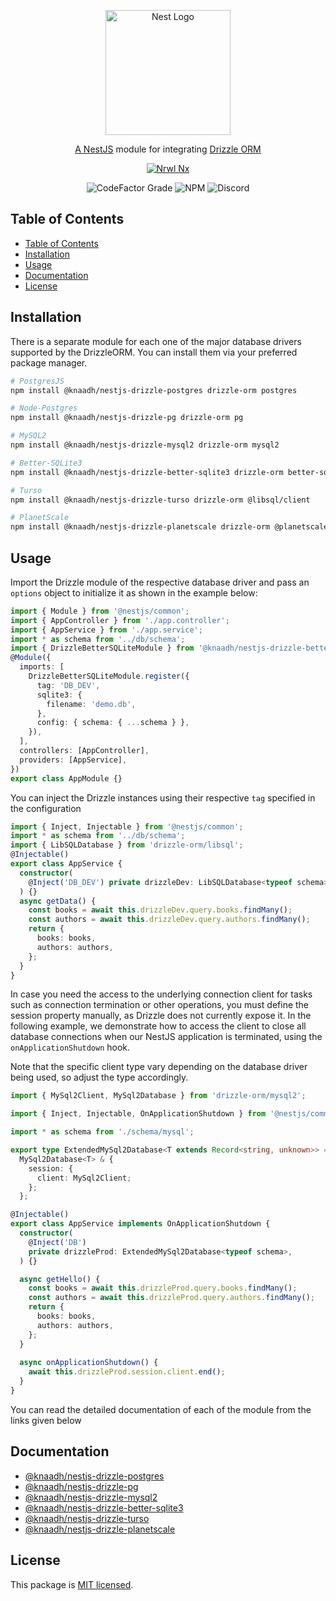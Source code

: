 <p align="center">
  <a href="https://nestjs.com/" target="blank"><img src="https://nestjs.com/img/logo.svg" width="200" alt="Nest Logo" /></a>
</p>

<p align="center">
 <a href="https://nestjs.com/" target="blank">A NestJS</a> module for integrating <a href="https://orm.drizzle.team" target="blank">Drizzle ORM
</p>

<p align="center">
  <a href="https://nx.dev/" target="blank"><img src="https://img.shields.io/badge/built%20with-Nx-orange?style=for-the-badge" alt="Nrwl Nx" /></a>
</p>

<p align="center">
<img alt="CodeFactor Grade" src="https://img.shields.io/codefactor/grade/github/knaadh/nestjs-drizzle">
<img alt="NPM" src="https://img.shields.io/npm/l/%40knaadh%2Fnestjs-drizzle-postgres">
<img alt="Discord" src="https://img.shields.io/discord/1167090530841280593">
</p>


## Table of Contents

- [Table of Contents](#table-of-contents)
- [Installation](#installation)
- [Usage](#usage)
- [Documentation](#documentation)
- [License](#license)

## Installation

There is a separate module for each one of the major database drivers supported by the DrizzleORM. You can install them via your preferred package manager.

```bash
# PostgresJS
npm install @knaadh/nestjs-drizzle-postgres drizzle-orm postgres

# Node-Postgres
npm install @knaadh/nestjs-drizzle-pg drizzle-orm pg

# MySQL2
npm install @knaadh/nestjs-drizzle-mysql2 drizzle-orm mysql2

# Better-SQLite3
npm install @knaadh/nestjs-drizzle-better-sqlite3 drizzle-orm better-sqlite3

# Turso
npm install @knaadh/nestjs-drizzle-turso drizzle-orm @libsql/client

# PlanetScale
npm install @knaadh/nestjs-drizzle-planetscale drizzle-orm @planetscale/database
```

## Usage

Import the Drizzle module of the respective database driver and pass an `options` object to initialize it as shown in the example below:

```typescript
import { Module } from '@nestjs/common';
import { AppController } from './app.controller';
import { AppService } from './app.service';
import * as schema from '../db/schema';
import { DrizzleBetterSQLiteModule } from '@knaadh/nestjs-drizzle-better-sqlite3';
@Module({
  imports: [
    DrizzleBetterSQLiteModule.register({
      tag: 'DB_DEV',
      sqlite3: {
        filename: 'demo.db',
      },
      config: { schema: { ...schema } },
    }),
  ],
  controllers: [AppController],
  providers: [AppService],
})
export class AppModule {}
```

You can inject the Drizzle instances using their respective `tag` specified in the configuration

```typescript
import { Inject, Injectable } from '@nestjs/common';
import * as schema from '../db/schema';
import { LibSQLDatabase } from 'drizzle-orm/libsql';
@Injectable()
export class AppService {
  constructor(
    @Inject('DB_DEV') private drizzleDev: LibSQLDatabase<typeof schema>
  ) {}
  async getData() {
    const books = await this.drizzleDev.query.books.findMany();
    const authors = await this.drizzleDev.query.authors.findMany();
    return {
      books: books,
      authors: authors,
    };
  }
}
```

In case you need the access to the underlying connection client for tasks such as connection termination or other operations, you must define the session property manually, as Drizzle does not currently expose it. In the following example, we demonstrate how to access the client to close all database connections when our NestJS application is terminated, using the `onApplicationShutdown` hook.

Note that the specific client type vary depending on the database driver being used, so adjust the type accordingly.

```typescript
import { MySql2Client, MySql2Database } from 'drizzle-orm/mysql2';

import { Inject, Injectable, OnApplicationShutdown } from '@nestjs/common';

import * as schema from './schema/mysql';

export type ExtendedMySql2Database<T extends Record<string, unknown>> =
  MySql2Database<T> & {
    session: {
      client: MySql2Client;
    };
  };

@Injectable()
export class AppService implements OnApplicationShutdown {
  constructor(
    @Inject('DB')
    private drizzleProd: ExtendedMySql2Database<typeof schema>,
  ) {}

  async getHello() {
    const books = await this.drizzleProd.query.books.findMany();
    const authors = await this.drizzleProd.query.authors.findMany();
    return {
      books: books,
      authors: authors,
    };
  }
  
  async onApplicationShutdown() {
    await this.drizzleProd.session.client.end();
  }
}
```

You can read the detailed documentation of each of the module from the links given below

## Documentation

- [@knaadh/nestjs-drizzle-postgres](https://github.com/knaadh/nestjs-drizzle/blob/main/packages/postgres-js/README.md)
- [@knaadh/nestjs-drizzle-pg](https://github.com/knaadh/nestjs-drizzle/blob/main/packages/node-postgres/README.md)
- [@knaadh/nestjs-drizzle-mysql2](https://github.com/knaadh/nestjs-drizzle/blob/main/packages/mysql2/README.md)
- [@knaadh/nestjs-drizzle-better-sqlite3](https://github.com/knaadh/nestjs-drizzle/blob/main/packages/better-sqlite3/README.md)
- [@knaadh/nestjs-drizzle-turso](https://github.com/knaadh/nestjs-drizzle/blob/main/packages/turso/README.md)
- [@knaadh/nestjs-drizzle-planetscale](https://github.com/knaadh/nestjs-drizzle/blob/main/packages/planetscale/README.md)

## License

This package is [MIT licensed](LICENSE).
